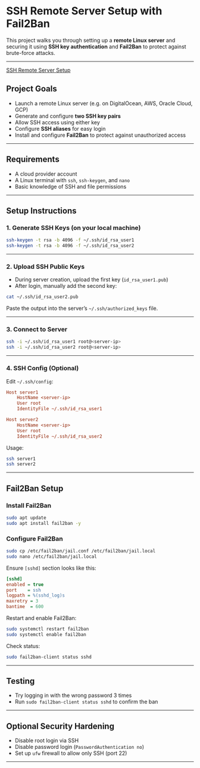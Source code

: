 

#  SSH Remote Server Setup with Fail2Ban

This project walks you through setting up a **remote Linux server** and securing it using **SSH key authentication** and **Fail2Ban** to protect against brute-force attacks.

---

[SSH Remote Server Setup](https://roadmap.sh/projects/ssh-remote-server-setup)

##  Project Goals

* Launch a remote Linux server (e.g. on DigitalOcean, AWS, Oracle Cloud, GCP)
* Generate and configure **two SSH key pairs**
* Allow SSH access using either key
* Configure **SSH aliases** for easy login
* Install and configure **Fail2Ban** to protect against unauthorized access

---

##  Requirements

* A cloud provider account
* A Linux terminal with `ssh`, `ssh-keygen`, and `nano`
* Basic knowledge of SSH and file permissions

---

##  Setup Instructions

### 1. Generate SSH Keys (on your local machine)

```bash
ssh-keygen -t rsa -b 4096 -f ~/.ssh/id_rsa_user1
ssh-keygen -t rsa -b 4096 -f ~/.ssh/id_rsa_user2
```

---

### 2. Upload SSH Public Keys

* During server creation, upload the first key (`id_rsa_user1.pub`)
* After login, manually add the second key:

```bash
cat ~/.ssh/id_rsa_user2.pub
```

Paste the output into the server’s `~/.ssh/authorized_keys` file.

---

### 3. Connect to Server

```bash
ssh -i ~/.ssh/id_rsa_user1 root@<server-ip>
ssh -i ~/.ssh/id_rsa_user2 root@<server-ip>
```

---

### 4. SSH Config (Optional)

Edit `~/.ssh/config`:

```ini
Host server1
    HostName <server-ip>
    User root
    IdentityFile ~/.ssh/id_rsa_user1

Host server2
    HostName <server-ip>
    User root
    IdentityFile ~/.ssh/id_rsa_user2
```

Usage:

```bash
ssh server1
ssh server2
```

---

##  Fail2Ban Setup

### Install Fail2Ban

```bash
sudo apt update
sudo apt install fail2ban -y
```

### Configure Fail2Ban

```bash
sudo cp /etc/fail2ban/jail.conf /etc/fail2ban/jail.local
sudo nano /etc/fail2ban/jail.local
```

Ensure `[sshd]` section looks like this:

```ini
[sshd]
enabled = true
port    = ssh
logpath = %(sshd_log)s
maxretry = 3
bantime  = 600
```

Restart and enable Fail2Ban:

```bash
sudo systemctl restart fail2ban
sudo systemctl enable fail2ban
```

Check status:

```bash
sudo fail2ban-client status sshd
```

---

##  Testing

* Try logging in with the wrong password 3 times
* Run `sudo fail2ban-client status sshd` to confirm the ban

---

##  Optional Security Hardening

* Disable root login via SSH
* Disable password login (`PasswordAuthentication no`)
* Set up `ufw` firewall to allow only SSH (port 22)

---

